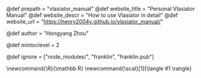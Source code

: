 <!--
Add here global page variables to use throughout your
website.
The website_* must be defined for the RSS to work
-->
@def prepath = "vlasiator_manual"
@def website_title = "Personal Vlasiator Manual"
@def website_descr = "How to use Vlasiator in detail"
@def website_url   = "https://henry2004y.github.io/vlasiator_manual/"

@def author = "Hongyang Zhou"

@def mintoclevel = 2

<!--
Add here files or directories that should be ignored by Franklin, otherwise
these files might be copied and, if markdown, processed by Franklin which
you might not want. Indicate directories by ending the name with a `/`.
-->
@def ignore = ["node_modules/", "franklin", "franklin.pub"]

<!--
Add here global latex commands to use throughout your
pages. It can be math commands but does not need to be.
For instance:
* \newcommand{\phrase}{This is a long phrase to copy.}
-->
\newcommand{\R}{\mathbb R}
\newcommand{\scal}[1]{\langle #1 \rangle}
